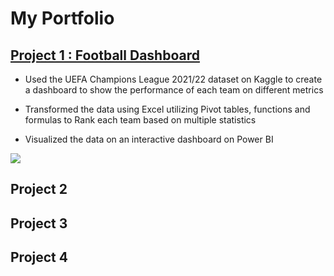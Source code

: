 # My Portfolio


## [Project 1 : Football Dashboard](DMK980/UCL-Dashboard)

- Used the UEFA Champions League 2021/22 dataset on Kaggle to create 
a dashboard to show the performance of each team on different metrics

- Transformed the data using Excel utilizing Pivot tables, functions and formulas to Rank 
each team based on multiple statistics 

- Visualized the data on an interactive dashboard on Power BI

![](DMK980/UCL-Dashboard/blob/main/UCL%20Dashboard.png)

## Project 2

## Project 3

## Project 4
